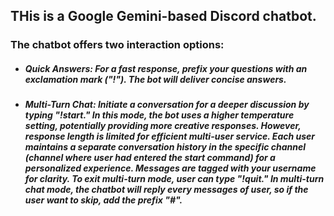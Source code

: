 ##  <b> THis is a Google Gemini-based Discord chatbot. </b>
### The chatbot offers two interaction options: 
* ##### Quick Answers: For a fast response, prefix your questions with an exclamation mark ("!"). The bot will deliver concise answers.
  
* ##### Multi-Turn Chat: Initiate a conversation for a deeper discussion by typing "!start." In this mode, the bot uses a higher temperature setting, potentially providing more creative responses. However, response length is limited for efficient multi-user service. Each user maintains a separate conversation history in the specific channel (channel where user had entered the start command) for a personalized experience. Messages are tagged with your username for clarity. To exit multi-turn mode, user can type "!quit." In multi-turn chat mode, the chatbot will reply every messages of user, so if the user want to skip, add the prefix "#".
